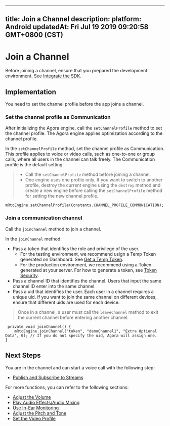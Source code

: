 
---
title: Join a Channel
description: 
platform: Android
updatedAt: Fri Jul 19 2019 09:20:58 GMT+0800 (CST)
---
# Join a Channel
Before joining a channel, ensure that you prepared the development environment. See [Integrate the SDK](../../en/Video/android_video.md).

## Implementation
You need to set the channel profile before the app joins a channel.

### Set the channel profile as Communication
After initializing the Agora engine, call the `setChannelProfile` method to set the channel profile. The Agora engine applies optimization according to the channel profile.

In the `setChannelProfile` method, set the channel profile as Communication. This profile applies to voice or video calls, such as one-to-one or group calls, where all users in the channel can talk freely. The Communication profile is the default setting.

> -   Call the `setChannelProfile` method before joining a channel.
> -   One engine uses one profile only. If you want to switch to another profile, destroy the current engine using the `destroy` method and create a new engine before calling the `setChannelProfile` method for setting the new channel profile.


```
mRtcEngine.setChannelProfile(Constants.CHANNEL_PROFILE_COMMUNICATION);
```


### Join a communication channel
Call the `joinChannel` method to join a channel. 

In the `joinChannel` method:

-   Pass a token that identifies the role and privilege of the user. 
	- For the testing environment, we recommend usign a Temp Token generated on Dashboard. See [Get a Temp Token](../../en/Video/token.md).
	- For the production environment, we recommend using a Token generated at your server. For how to generate a token, see [Token Security](../../en/Video/token_server.md). 
-   Pass a channel ID that identifies the channel. Users that input the same channel ID enter into the same channel.
-   Pass a uid that identifies the user. Each user in a channel requires a unique uid. If you want to join the same channel on different devices, ensure that different uids are used for each device.

> Once in a channel, a user must call the `leaveChannel` method to exit the current channel before entering another channel.

```
 private void joinChannel() {
    mRtcEngine.joinChannel("token", "demoChannel1", "Extra Optional Data", 0); // If you do not specify the uid, Agora will assign one.
}
```

## Next Steps
You are in the channel and can start a voice call with the following step:

- [Publish and Subscribe to Streams](../../en/Video/publish_android.md)

For more functions, you can refer to the following sections:

- [Adjust the Volume](../../en/Video/volume_android.md)
- [Play Audio Effects/Audio Mixing](../../en/Video/effect_mixing_android.md)
- [Use In-Ear Monitoring](../../en/Video/in-ear_android.md)
- [Adjust the Pitch and Tone](../../en/Video/voice_effect_android.md)
- [Set the Video Profile](../../en/Video/videoProfile_android.md)

